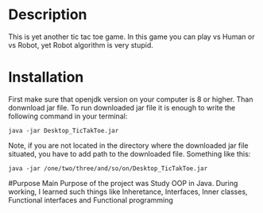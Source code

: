 # Description
This is yet another tic tac toe game. In this game you can play vs Human or vs Robot, yet Robot algorithm is very stupid.

# Installation
First make sure that openjdk version on your computer is 8 or higher. Than donwnload jar file.
To run downloaded jar file it is enough to write the following command in your terminal:
```
java -jar Desktop_TicTakToe.jar
```

Note, if you are not located in the directory where the downloaded jar file situated, you have to add path to the downloaded file. Something like this:
```
java -jar /one/two/three/and/so/on/Desktop_TicTakToe.jar
```
#Purpose
Main Purpose of the project was Study OOP in Java. During working, I learned such things like Inheretance, Interfaces, Inner classes, Functional interfaces and Functional programming
